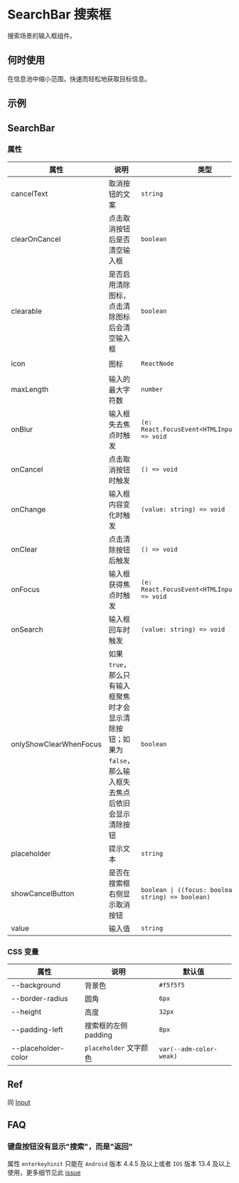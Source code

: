 # SearchBar 搜索框

搜索场景的输入框组件。

## 何时使用

在信息池中缩小范围，快速而轻松地获取目标信息。

## 示例

<code src="./demos/demo1.tsx"></code>

<code src="./demos/demo2.tsx"></code>

## SearchBar

### 属性

| 属性 | 说明 | 类型 | 默认值 |
| --- | --- | --- | --- |
| cancelText | 取消按钮的文案 | `string` | `'取消'` |
| clearOnCancel | 点击取消按钮后是否清空输入框 | `boolean` | `true` |
| clearable | 是否启用清除图标，点击清除图标后会清空输入框 | `boolean` | `true` |
| icon | 图标 | `ReactNode` | `<SearchOutline />` |
| maxLength | 输入的最大字符数 | `number` | - |
| onBlur | 输入框失去焦点时触发 | `(e: React.FocusEvent<HTMLInputElement>) => void` | - |
| onCancel | 点击取消按钮时触发 | `() => void` | - |
| onChange | 输入框内容变化时触发 | `(value: string) => void` | - |
| onClear | 点击清除按钮后触发 | `() => void` | - |
| onFocus | 输入框获得焦点时触发 | `(e: React.FocusEvent<HTMLInputElement>) => void` | - |
| onSearch | 输入框回车时触发 | `(value: string) => void` | - |
| onlyShowClearWhenFocus | 如果 `true`，那么只有输入框聚焦时才会显示清除按钮；如果为 `false`，那么输入框失去焦点后依旧会显示清除按钮 | `boolean` | `false` |
| placeholder | 提示文本 | `string` | - |
| showCancelButton | 是否在搜索框右侧显示取消按钮 | `boolean \| ((focus: boolean, value: string) => boolean)` | `false` |
| value | 输入值 | `string` | - |

### CSS 变量

| 属性                | 说明                   | 默认值                  |
| ------------------- | ---------------------- | ----------------------- |
| --background        | 背景色                 | `#f5f5f5`               |
| --border-radius     | 圆角                   | `6px`                   |
| --height            | 高度                   | `32px`                  |
| --padding-left      | 搜索框的左侧 padding   | `8px`                   |
| --placeholder-color | `placeholder` 文字颜色 | `var(--adm-color-weak)` |

## Ref

同 [Input](/zh/components/input)

## FAQ

### 键盘按钮没有显示"搜索"，而是"返回"

属性 `enterkeyhinit` 只能在 `Android` 版本 4.4.5 及以上或者 `IOS` 版本 13.4 及以上使用，更多细节见此 [issue](https://github.com/ant-design/ant-design-mobile/issues/5545)
